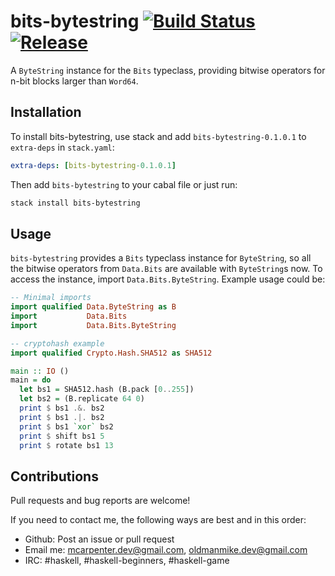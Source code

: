 # bits-bytestring [![Build Status](https://travis-ci.org/oldmanmike/bits-bytestring.svg?branch=master)](https://travis-ci.org/oldmanmike/bits-bytestring) [![Release](https://img.shields.io/hackage/v/bits-bytestring.svg)](https://hackage.haskell.org/package/bits-bytestring)

A `ByteString` instance for the `Bits` typeclass, providing bitwise operators for n-bit blocks larger than `Word64`.

## Installation

To install bits-bytestring, use stack and add `bits-bytestring-0.1.0.1` to `extra-deps` in `stack.yaml`:

```yaml
extra-deps: [bits-bytestring-0.1.0.1]
```

Then add `bits-bytestring` to your cabal file or just run:

```bash
stack install bits-bytestring
```

## Usage

`bits-bytestring` provides a `Bits` typeclass instance for `ByteString`, so all the bitwise operators from `Data.Bits` are available with `ByteString`s now. To access the instance, import `Data.Bits.ByteString`. Example usage could be:

```haskell
-- Minimal imports
import qualified Data.ByteString as B
import           Data.Bits
import           Data.Bits.ByteString

-- cryptohash example
import qualified Crypto.Hash.SHA512 as SHA512

main :: IO ()
main = do
  let bs1 = SHA512.hash (B.pack [0..255])
  let bs2 = (B.replicate 64 0)
  print $ bs1 .&. bs2
  print $ bs1 .|. bs2
  print $ bs1 `xor` bs2
  print $ shift bs1 5
  print $ rotate bs1 13
```

## Contributions

Pull requests and bug reports are welcome!

If you need to contact me, the following ways are best and in this order:

* Github: Post an issue or pull request
* Email me: mcarpenter.dev@gmail.com, oldmanmike.dev@gmail.com
* IRC: #haskell, #haskell-beginners, #haskell-game

